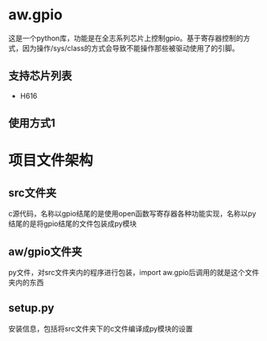 aw.gpio
======

这是一个python库，功能是在全志系列芯片上控制gpio。基于寄存器控制的方式，因为操作/sys/class的方式会导致不能操作那些被驱动使用了的引脚。


支持芯片列表
------
- H616


使用方式1
------


项目文件架构
======
src文件夹
------
c源代码，名称以gpio结尾的是使用open函数写寄存器各种功能实现，名称以py结尾的是将gpio结尾的文件包装成py模块

aw/gpio文件夹
------
py文件，对src文件夹内的程序进行包装，import aw.gpio后调用的就是这个文件夹内的东西

setup.py
------
安装信息，包括将src文件夹下的c文件编译成py模块的设置
